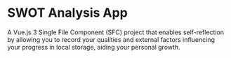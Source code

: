 # SWOT Analysis App
A Vue.js 3 Single File Component (SFC) project that enables self-reflection by allowing you to record your qualities and external factors influencing your progress in local storage, aiding your personal growth.
